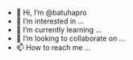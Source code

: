 - 👋 Hi, I’m @batuhapro
- 👀 I’m interested in ...
- 🌱 I’m currently learning ...
- 💞️ I’m looking to collaborate on ...
- 📫 How to reach me ...

<!---
batuhapro/batuhapro is a ✨ special ✨ repository because its `README.md` (this file) appears on your GitHub profile.
You can click the Preview link to take a look at your changes.
--->
